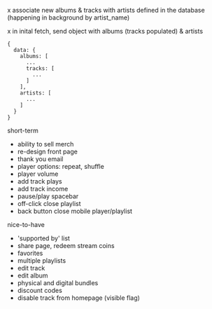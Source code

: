 x associate new albums & tracks with artists defined in the database (happening in background by artist_name)

x in inital fetch, send object with albums (tracks populated) & artists

```
{
  data: {
    albums: [
      ...
      tracks: [
        ...
      ]
    ],
    artists: [
      ...
    ]
  }
}
```


short-term
- ability to sell merch
- re-design front page
- thank you email
- player options: repeat, shuffle
- player volume
- add track plays
- add track income
- pause/play spacebar
- off-click close playlist
- back button close mobile player/playlist

nice-to-have
- 'supported by' list
- share page, redeem stream coins
- favorites
- multiple playlists
- edit track
- edit album
- physical and digital bundles
- discount codes
- disable track from homepage (visible flag)